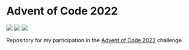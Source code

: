 # Advent of Code 2022

![](https://img.shields.io/badge/Day%20📅-9-blue)
![](https://img.shields.io/badge/Stars%20⭐-16-yellow)
![](https://img.shields.io/badge/Days%20Completed%20✅-8-darkgreen)

Repository for my participation in the [Advent of Code 2022](https://adventofcode.com/2022) challenge.
